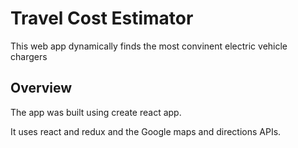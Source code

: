 
# Travel Cost Estimator
This web app dynamically finds the most convinent electric vehicle chargers 

## Overview
The app was built using create react app.

It uses react and redux and the Google maps and directions APIs.
